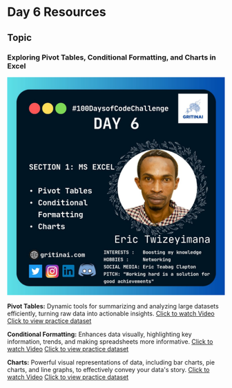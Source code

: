 # Day 6 Resources

## Topic

### Exploring Pivot Tables, Conditional Formatting, and Charts in Excel

![100 days of code Day 6](https://github.com/GritinAI/100daysofcode2.0/blob/main/Images/Day6.jpg)

**Pivot Tables:** Dynamic tools for summarizing and analyzing large datasets efficiently, turning raw data into actionable insights.
[Click to watch Video](https://www.youtube.com/watch?v=lH7HfwUFnYA&t=41s)
[Click to view practice dataset](https://www.kaggle.com/sadiqshah/bike-store-sales-in-europe/data)

**Conditional Formatting:** Enhances data visually, highlighting key information, trends, and making spreadsheets more informative.
[Click to watch Video](https://www.youtube.com/watch?v=_eZRkmRfVTM)
[Click to view practice dataset](https://view.officeapps.live.com/op/view.aspx?src=https%3A%2F%2Fraw.githubusercontent.com%2FAlexTheAnalyst%2FExcel-Tutorial%2Fmain%2FConditional%2520Formatting%2520Excel%2520Tutorial%2520File.xlsx&wdOrigin=BROWSELINK)

**Charts:** Powerful visual representations of data, including bar charts, pie charts, and line graphs, to effectively convey your data's story.
[Click to watch Video](https://www.youtube.com/watch?v=gMAHXrty6wI)
[Click to view practice dataset](https://view.officeapps.live.com/op/view.aspx?src=https%3A%2F%2Fraw.githubusercontent.com%2FAlexTheAnalyst%2FExcel-Tutorial%2Fmain%2FExcel%2520Charts%2520Tutorial%2520File.xlsx&wdOrigin=BROWSELINK)




